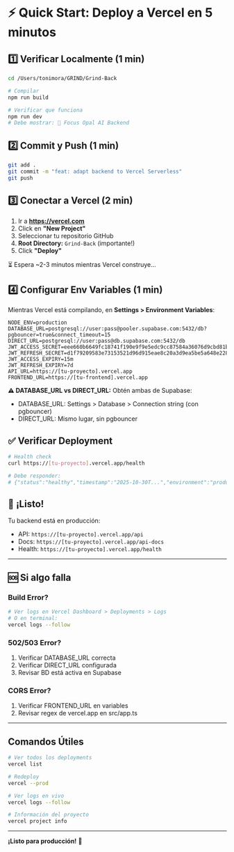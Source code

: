 # ⚡ Quick Start: Deploy a Vercel en 5 minutos

## 1️⃣ Verificar Localmente (1 min)

```bash
cd /Users/tonimora/GRIND/Grind-Back

# Compilar
npm run build

# Verificar que funciona
npm run dev
# Debe mostrar: 🎯 Focus Opal AI Backend
```

## 2️⃣ Commit y Push (1 min)

```bash
git add .
git commit -m "feat: adapt backend to Vercel Serverless"
git push
```

## 3️⃣ Conectar a Vercel (2 min)

1. Ir a **https://vercel.com**
2. Click en **"New Project"**
3. Seleccionar tu repositorio GitHub
4. **Root Directory:** `Grind-Back` (importante!)
5. Click **"Deploy"**

⏳ Espera ~2-3 minutos mientras Vercel construye...

## 4️⃣ Configurar Env Variables (1 min)

Mientras Vercel está compilando, en **Settings > Environment Variables**:

```
NODE_ENV=production
DATABASE_URL=postgresql://user:pass@pooler.supabase.com:5432/db?pgbouncer=true&connect_timeout=15
DIRECT_URL=postgresql://user:pass@db.supabase.com:5432/db
JWT_ACCESS_SECRET=eee660b6649fc18741f190e9f9e5edc9cc87584a36076d9cbd81b9005c81f900
JWT_REFRESH_SECRET=d1f79209583e73153521d96d915eae8c20a3d9ea5be5a648e2286e5d00b35625
JWT_ACCESS_EXPIRY=15m
JWT_REFRESH_EXPIRY=7d
API_URL=https://[tu-proyecto].vercel.app
FRONTEND_URL=https://[tu-frontend].vercel.app
```

**⚠️ DATABASE_URL vs DIRECT_URL:** Obtén ambas de Supabase:
- DATABASE_URL: Settings > Database > Connection string (con pgbouncer)
- DIRECT_URL: Mismo lugar, sin pgbouncer

## ✅ Verificar Deployment

```bash
# Health check
curl https://[tu-proyecto].vercel.app/health

# Debe responder:
# {"status":"healthy","timestamp":"2025-10-30T...","environment":"production","version":"1.0.0"}
```

## 🎉 ¡Listo!

Tu backend está en producción:
- API: `https://[tu-proyecto].vercel.app/api`
- Docs: `https://[tu-proyecto].vercel.app/api-docs`
- Health: `https://[tu-proyecto].vercel.app/health`

---

## 🆘 Si algo falla

### Build Error?
```bash
# Ver logs en Vercel Dashboard > Deployments > Logs
# O en terminal:
vercel logs --follow
```

### 502/503 Error?
1. Verificar DATABASE_URL correcta
2. Verificar DIRECT_URL configurada
3. Revisar BD está activa en Supabase

### CORS Error?
1. Verificar FRONTEND_URL en variables
2. Revisar regex de vercel.app en src/app.ts

---

## Comandos Útiles

```bash
# Ver todos los deployments
vercel list

# Redeploy
vercel --prod

# Ver logs en vivo
vercel logs --follow

# Información del proyecto
vercel project info
```

---

**¡Listo para producción!** 🚀


